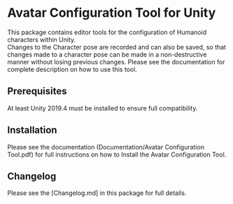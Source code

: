 # Avatar Configuration Tool for Unity

This package contains editor tools for the configuration of Humanoid characters within Unity.  
Changes to the Character pose are recorded and can also be saved, so that changes made to a character pose can be made in a non-destructive manner without losing previous changes.
Please see the documentation for complete description on how to use this tool.

## Prerequisites

At least Unity 2019.4 must be installed to ensure full compatibility.

## Installation

Please see the documentation (Documentation/Avatar Configuration Tool.pdf) for full instructions on how to Install the Avatar Configuration Tool.

## Changelog

Please see the [Changelog.md] in this package for full details.
